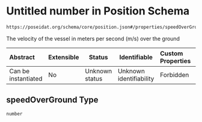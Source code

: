 # Untitled number in Position Schema

```txt
https://poseidat.org/schema/core/position.json#/properties/speedOverGround
```

The velocity of the vessel in meters per second (m/s) over the ground


| Abstract            | Extensible | Status         | Identifiable            | Custom Properties | Additional Properties | Access Restrictions | Defined In                                                           |
| :------------------ | ---------- | -------------- | ----------------------- | :---------------- | --------------------- | ------------------- | -------------------------------------------------------------------- |
| Can be instantiated | No         | Unknown status | Unknown identifiability | Forbidden         | Allowed               | none                | [position.json\*](schemas/core/position.json "open original schema") |

## speedOverGround Type

`number`
